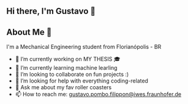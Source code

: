 ## Hi there, I'm Gustavo 👋

## About Me 🚀

I'm a Mechanical Engineering student from Florianópolis - BR 

- 🔭 I’m currently working on MY THESIS 🎓
- 🌱 I’m currently learning machine learling
- 👯 I’m looking to collaborate on fun projects :)
- 🤔 I’m looking for help with everything coding-related
- 💬 Ask me about my fav roller coasters
- 📫 How to reach me: gustavo.pombo.filippon@iwes.fraunhofer.de
